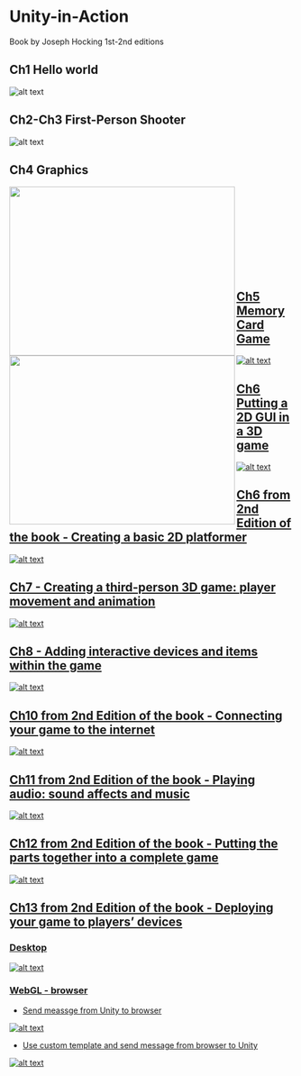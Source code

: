 # Unity-in-Action
Book by Joseph Hocking 1st-2nd editions


Ch1 Hello world
------------

![alt text](https://github.com/aTasja/Unity-in-Action/blob/master/Ch1/Scene.png)

Ch2-Ch3 First-Person Shooter
-----------------------------------------

![alt text](https://github.com/aTasja/Unity-in-Action/blob/master/Ch2-Ch3/Scene.png)

Ch4 Graphics
------------------
<a href="url"><img src="https://github.com/aTasja/Unity-in-Action/blob/master/Ch4/Scene1.png" align="left" height="300" width="400"><a href="url"><img src="https://github.com/aTasja/Unity-in-Action/blob/master/Ch4/Scene2.png" align="left" height="300" width="400">
<br/>  
<br/>  
<br/>  
<br/>  
<br/>   

Ch5 Memory Card Game
---------------------
![alt text](https://github.com/aTasja/Unity-in-Action/blob/master/Ch5/Scene.png)

Ch6 Putting a 2D GUI in a 3D game
------------------------------------

![alt text](https://github.com/aTasja/Unity-in-Action/blob/master/Ch6/Scene.png)

Ch6 from 2nd Edition of the book - Creating a basic 2D platformer
------------------------------------

![alt text](https://github.com/aTasja/Unity-in-Action/blob/master/Ch6-2ndEdition/Scene.png)

Ch7 - Creating a third-person 3D game: player movement and animation
-------------------------------------------------------------------------

![alt text](https://github.com/aTasja/Unity-in-Action/blob/master/Ch7/Scene.png)

  
Ch8 - Adding interactive devices and items within the game
-----------------------------------------------------------------

![alt text](https://github.com/aTasja/Unity-in-Action/blob/master/Ch8/Scene.png)
  
Ch10 from 2nd Edition of the book - Connecting your game to the internet
-------------------------------------------------------------------------

![alt text](https://github.com/aTasja/Unity-in-Action/blob/master/Ch10-2ndEdition/Scene.png)

Ch11 from 2nd Edition of the book - Playing audio: sound affects and music
----------------------------------------------------------------------------

![alt text](https://github.com/aTasja/Unity-in-Action/blob/master/Ch11-2ndEdition/Scene.png)

  
Ch12 from 2nd Edition of the book - Putting the parts together into a complete game
-------------------------------------------------------------------------------------

![alt text](https://github.com/aTasja/Unity-in-Action/blob/master/Ch12-2ndEdition/Scene.png)

  
Ch13 from 2nd Edition of the book - Deploying your game to players’ devices
-------------------------------------------------------------------------------------
### Desktop

![alt text](https://github.com/aTasja/Unity-in-Action/blob/master/Ch13-2ndEdition/Game_ch12_Desktop/Scene.png)

### WebGL - browser

- Send meassge from Unity to browser

![alt text](https://github.com/aTasja/Unity-in-Action/blob/master/Ch13-2ndEdition/Game_ch5_WebGL/MsgFromUnityToWebGL/Scene.png)

- Use custom template and send message from browser to Unity

![alt text](https://github.com/aTasja/Unity-in-Action/blob/master/Ch13-2ndEdition/Game_ch5_WebGL/CustomTemplate/Scene.png)




  
